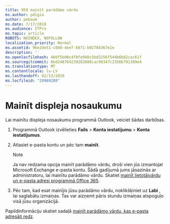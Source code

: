 ```yaml
---
title: 959 mainīt parādāmo vārdu
ms.author: pdigia
author: pebaum
ms.date: 7/17/2018
ms.audience: ITPro
ms.topic: article
ROBOTS: NOINDEX, NOFOLLOW
localization_priority: Normal
ms.assetid: 96e2de51-c8b0-4eef-b071-b02784367e1e
description: ''
ms.openlocfilehash: 460f5b00c4f8fe940c5bd3256f544b6b82cac61f
ms.sourcegitcommit: 6bd248764239282688cac98347c2356b701389e4
ms.translationtype: MT
ms.contentlocale: lv-LV
ms.lasthandoff: 02/13/2019
ms.locfileid: "29969288"
---
```

# <a name="change-your-display-name"></a>Mainīt displeja nosaukumu
  
Lai mainītu displeja nosaukumu programmā Outlook, veiciet šādas darbības.
  
1. Programmā Outlook izvēlieties **Fails** \> **Konta iestatījumu** \> **Konta iestatījumus**.
    
2. Atlasiet e-pasta kontu un pēc tam **mainīt**.
    
    > [!NOTE]
    > Ja nav redzama opcija mainīt parādāmo vārdu, droši vien jūs izmantojat Microsoft Exchange e-pasta kontu. Šādā gadījumā jums jāsazinās ar administratoru, lai mainītu parādāmo vārdu. Skatiet [mainīt lietotājvārdu un e-pasta adresi programmā Office 365](https://support.office.com/article/fb5ac074-e203-4e1f-9843-b9d1a3e03297.aspx). 
  
3. Pēc tam, kad esat mainījis jūsu parādāmo vārdu, noklikšķiniet uz **Labi** , lai saglabātu izmaiņas. Tas var aizņemt pāris stundu izmaiņas atspoguļo visā jūsu organizācijā. 
    
Papildinformāciju skatiet sadaļā [mainīt parādāmo vārdu, kas e-pasta adresāti redz](https://support.office.com/article/2b53331a-ba2a-4803-88dc-ac9fe376c8a9.aspx).
  


